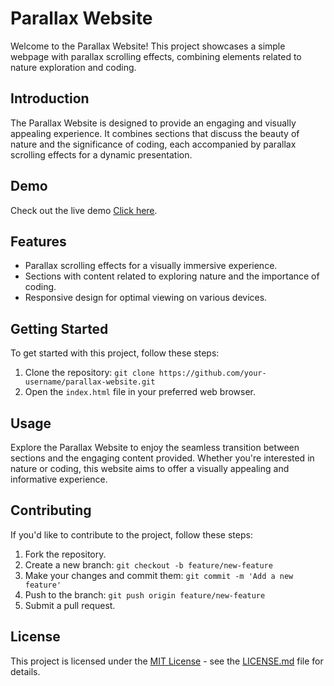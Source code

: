 # Parallax Website

Welcome to the Parallax Website! This project showcases a simple webpage with parallax scrolling effects, combining elements related to nature exploration and coding.


## Introduction

The Parallax Website is designed to provide an engaging and visually appealing experience. It combines sections that discuss the beauty of nature and the significance of coding, each accompanied by parallax scrolling effects for a dynamic presentation.

## Demo

Check out the live demo [Click here](https://bejewelled-cranachan-8ec10d.netlify.app).

## Features

- Parallax scrolling effects for a visually immersive experience.
- Sections with content related to exploring nature and the importance of coding.
- Responsive design for optimal viewing on various devices.

## Getting Started

To get started with this project, follow these steps:

1. Clone the repository: `git clone https://github.com/your-username/parallax-website.git`
2. Open the `index.html` file in your preferred web browser.

## Usage

Explore the Parallax Website to enjoy the seamless transition between sections and the engaging content provided. Whether you're interested in nature or coding, this website aims to offer a visually appealing and informative experience.

## Contributing

If you'd like to contribute to the project, follow these steps:

1. Fork the repository.
2. Create a new branch: `git checkout -b feature/new-feature`
3. Make your changes and commit them: `git commit -m 'Add a new feature'`
4. Push to the branch: `git push origin feature/new-feature`
5. Submit a pull request.

## License

This project is licensed under the [MIT License](LICENSE.md) - see the [LICENSE.md](LICENSE.md) file for details.

